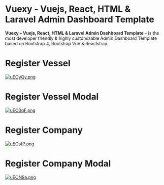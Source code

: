 # Vuexy - Vuejs, React, HTML & Laravel Admin Dashboard Template

**Vuexy – Vuejs, React, HTML & Laravel Admin Dashboard Template** – is the most developer friendly & highly customizable Admin Dashboard Template based on Bootstrap 4, Bootstrap Vue & Reactstrap.

# Register Vessel

[![uEOyQy.png](https://i.im.ge/2022/07/06/uEOyQy.png)](https://im.ge/i/uEOyQy)

# Register Vessel Modal

[![uEO3qF.png](https://i.im.ge/2022/07/06/uEO3qF.png)](https://im.ge/i/uEO3qF)



# Register Company

[![uEOsfP.png](https://i.im.ge/2022/07/06/uEOsfP.png)](https://im.ge/i/uEOsfP)

# Register Company Modal

[![uEON9a.png](https://i.im.ge/2022/07/06/uEON9a.png)](https://im.ge/i/uEON9a)

